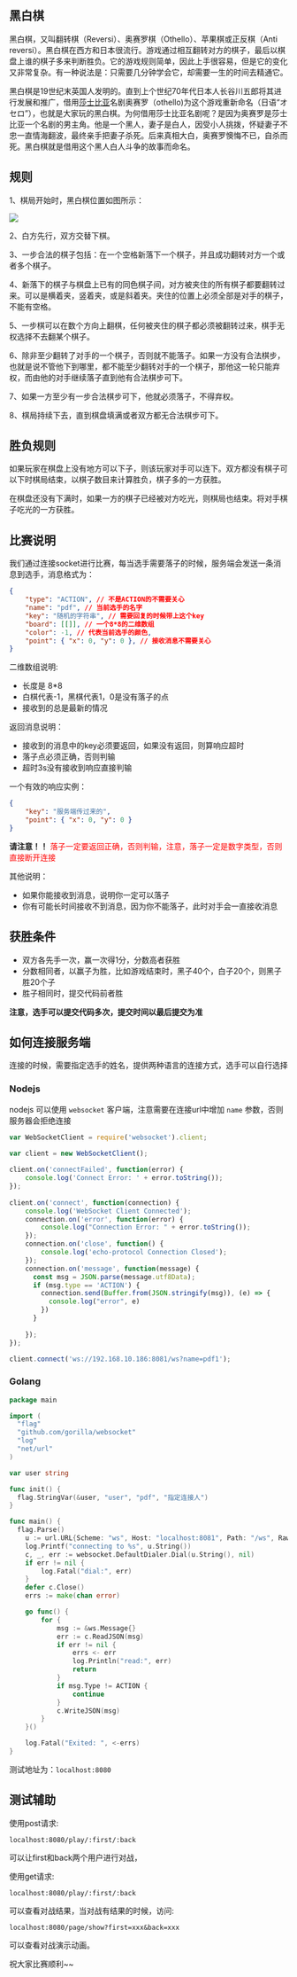 ## 黑白棋

黑白棋，又叫翻转棋（Reversi）、奥赛罗棋（Othello）、苹果棋或正反棋（Anti reversi）。黑白棋在西方和日本很流行。游戏通过相互翻转对方的棋子，最后以棋盘上谁的棋子多来判断胜负。它的游戏规则简单，因此上手很容易，但是它的变化又非常复杂。有一种说法是：只需要几分钟学会它，却需要一生的时间去精通它。

黑白棋是19世纪末英国人发明的。直到上个世纪70年代日本人长谷川五郎将其进行发展和推广，借用[莎士比亚](https://baike.baidu.com/item/莎士比亚/121079)名剧奥赛罗（othello)为这个游戏重新命名（日语“オセロ”），也就是大家玩的黑白棋。为何借用莎士比亚名剧呢？是因为奥赛罗是莎士比亚一个名剧的男主角。他是一个黑人，妻子是白人，因受小人挑拨，怀疑妻子不忠一直情海翻波，最终亲手把妻子杀死。后来真相大白，奥赛罗懊悔不已，自杀而死。黑白棋就是借用这个黑人白人斗争的故事而命名。



## 规则

1、棋局开始时，黑白棋位置如图所示：

![](./assets/image.png)

2、白方先行，双方交替下棋。

3、一步合法的棋子包括：在一个空格新落下一个棋子，并且成功翻转对方一个或者多个棋子。

4、新落下的棋子与棋盘上已有的同色棋子间，对方被夹住的所有棋子都要翻转过来。可以是横着夹，竖着夹，或是斜着夹。夹住的位置上必须全部是对手的棋子，不能有空格。

5、一步棋可以在数个方向上翻棋，任何被夹住的棋子都必须被翻转过来，棋手无权选择不去翻某个棋子。

6、除非至少翻转了对手的一个棋子，否则就不能落子。如果一方没有合法棋步，也就是说不管他下到哪里，都不能至少翻转对手的一个棋子，那他这一轮只能弃权，而由他的对手继续落子直到他有合法棋步可下。

7、如果一方至少有一步合法棋步可下，他就必须落子，不得弃权。

8、棋局持续下去，直到棋盘填满或者双方都无合法棋步可下。



## 胜负规则

如果玩家在棋盘上没有地方可以下子，则该玩家对手可以连下。双方都没有棋子可以下时棋局结束，以棋子数目来计算胜负，棋子多的一方获胜。

在棋盘还没有下满时，如果一方的棋子已经被对方吃光，则棋局也结束。将对手棋子吃光的一方获胜。



## 比赛说明

我们通过连接socket进行比赛，每当选手需要落子的时候，服务端会发送一条消息到选手，消息格式为：

```json
{
    "type": "ACTION", // 不是ACTION的不需要关心
    "name": "pdf", // 当前选手的名字
    "key": "随机的字符串", // 需要回复的时候带上这个key
    "board": [[]], // 一个8*8的二维数组
    "color": -1, // 代表当前选手的颜色,
    "point": { "x": 0, "y": 0 }, // 接收消息不需要关心
}
```

二维数组说明:

- 长度是 8*8
- 白棋代表-1，黑棋代表1，0是没有落子的点
- 接收到的总是最新的情况

返回消息说明：

- 接收到的消息中的key必须要返回，如果没有返回，则算响应超时
- 落子点必须正确，否则判输
- 超时3s没有接收到响应直接判输

一个有效的响应实例：

```json
{
    "key": "服务端传过来的",
    "point": { "x": 0, "y": 0 }
}
```

**请注意！！** <font color="red">落子一定要返回正确，否则判输，注意，落子一定是数字类型，否则直接断开连接</font>



其他说明：

- 如果你能接收到消息，说明你一定可以落子
- 你有可能长时间接收不到消息，因为你不能落子，此时对手会一直接收消息



## 获胜条件

- 双方各先手一次，赢一次得1分，分数高者获胜
- 分数相同者，以赢子为胜，比如游戏结束时，黑子40个，白子20个，则黑子胜20个子
- 胜子相同时，提交代码前者胜

**注意，选手可以提交代码多次，提交时间以最后提交为准**



## 如何连接服务端

连接的时候，需要指定选手的姓名，提供两种语言的连接方式，选手可以自行选择

### Nodejs

nodejs 可以使用 `websocket` 客户端，注意需要在连接url中增加 `name` 参数，否则服务器会拒绝连接

```javascript
var WebSocketClient = require('websocket').client;

var client = new WebSocketClient();
 
client.on('connectFailed', function(error) {
    console.log('Connect Error: ' + error.toString());
});
 
client.on('connect', function(connection) {
    console.log('WebSocket Client Connected');
    connection.on('error', function(error) {
        console.log("Connection Error: " + error.toString());
    });
    connection.on('close', function() {
        console.log('echo-protocol Connection Closed');
    });
    connection.on('message', function(message) {
      const msg = JSON.parse(message.utf8Data);
      if (msg.type == 'ACTION') {
        connection.send(Buffer.from(JSON.stringify(msg)), (e) => {
          console.log("error", e)
        })
      }
     
    });
});

client.connect('ws://192.168.10.186:8081/ws?name=pdf1');
```



### Golang

```go
package main

import (
  "flag"
  "github.com/gorilla/websocket"
  "log"
  "net/url"
)

var user string

func init() {
  flag.StringVar(&user, "user", "pdf", "指定连接人")
}

func main() {
  flag.Parse()
	u := url.URL{Scheme: "ws", Host: "localhost:8081", Path: "/ws", RawQuery: "name=" + user}
	log.Printf("connecting to %s", u.String())
	c, _, err := websocket.DefaultDialer.Dial(u.String(), nil)
	if err != nil {
		log.Fatal("dial:", err)
	}
	defer c.Close()
	errs := make(chan error)

	go func() {
		for {
			msg := &ws.Message{}
			err := c.ReadJSON(msg)
			if err != nil {
				errs <- err
				log.Println("read:", err)
				return
			}
			if msg.Type != ACTION {
				continue
			}
            c.WriteJSON(msg)
		}
	}()

	log.Fatal("Exited: ", <-errs)
}
```



测试地址为：`localhost:8080`

## 测试辅助

使用post请求:

`localhost:8080/play/:first/:back`

可以让first和back两个用户进行对战，

使用get请求:

`localhost:8080/play/:first/:back`

可以查看对战结果，当对战有结果的时候，访问:

`localhost:8080/page/show?first=xxx&back=xxx`

可以查看对战演示动画。

祝大家比赛顺利~~


